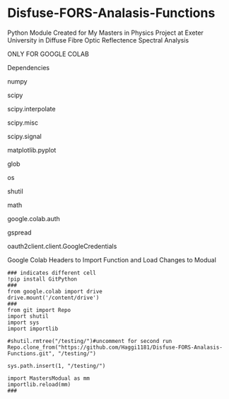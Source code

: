 # Disfuse-FORS-Analasis-Functions
Python Module Created for My Masters in Physics Project at Exeter University in Diffuse Fibre Optic Reflectence Spectral Analysis

ONLY FOR GOOGLE COLAB

Dependencies

numpy

scipy

scipy.interpolate

scipy.misc

scipy.signal

matplotlib.pyplot

glob

os

shutil

math

google.colab.auth

gspread

oauth2client.client.GoogleCredentials

Google Colab Headers to Import Function and Load Changes to Modual
```
### indicates different cell
!pip install GitPython
###
from google.colab import drive
drive.mount('/content/drive')
###
from git import Repo
import shutil
import sys
import importlib

#shutil.rmtree("/testing/")#uncomment for second run
Repo.clone_from("https://github.com/Haggi1181/Disfuse-FORS-Analasis-Functions.git", "/testing/")

sys.path.insert(1, "/testing/")

import MastersModual as mm
importlib.reload(mm)
###
```
